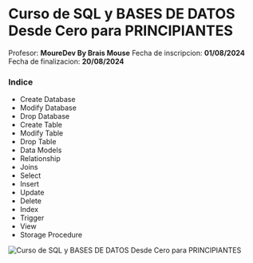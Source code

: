 # Curso de SQL y BASES DE DATOS Desde Cero para PRINCIPIANTES

Profesor: __MoureDev By Brais  Mouse__
Fecha de inscripcion: __01/08/2024__
Fecha de finalizacion: __20/08/2024__

### Indice

- Create Database
- Modify Database
- Drop Database
- Create Table
- Modify Table
- Drop Table
- Data Models
- Relationship
- Joins
- Select
- Insert
- Update
- Delete
- Index
- Trigger
- View
- Storage Procedure

![Curso de SQL y BASES DE DATOS Desde Cero para PRINCIPIANTES](https://freecoursesite.com/wp-content/uploads/2022/08/56564245663.jpg)

